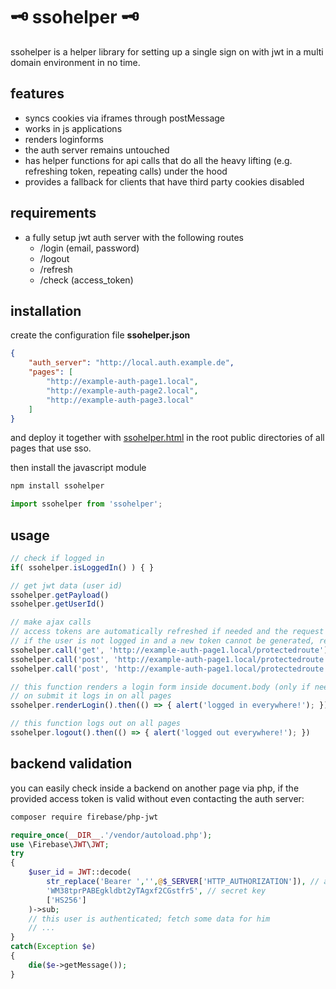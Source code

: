# 🗝️ ssohelper 🗝️

ssohelper is a helper library for setting up a single sign on with jwt in a multi domain environment in no time.

## features

- syncs cookies via iframes through postMessage
- works in js applications
- renders loginforms
- the auth server remains untouched
- has helper functions for api calls that do all the heavy lifting (e.g. refreshing token, repeating calls) under the hood
- provides a fallback for clients that have third party cookies disabled

## requirements

- a fully setup jwt auth server with the following routes
  - /login (email, password)
  - /logout
  - /refresh
  - /check (access_token)

## installation

create the configuration file **ssohelper.json**

```json
{
    "auth_server": "http://local.auth.example.de",
    "pages": [
        "http://example-auth-page1.local",
        "http://example-auth-page2.local",
        "http://example-auth-page3.local"
    ]
}
```

and deploy it together with [ssohelper.html](https://github.com/vielhuber/ssohelper/blob/master/_dist/ssohelper.html) in the root public directories of all pages that use sso.

then install the javascript module
```bash
npm install ssohelper
```
```js
import ssohelper from 'ssohelper';
```

## usage

```js
// check if logged in
if( ssohelper.isLoggedIn() ) { }

// get jwt data (user id)
ssohelper.getPayload()
ssohelper.getUserId()

// make ajax calls
// access tokens are automatically refreshed if needed and the request then is called again
// if the user is not logged in and a new token cannot be generated, renderLogin() is called and after a succesful login, the request is again repeated
ssohelper.call('get', 'http://example-auth-page1.local/protectedroute').then((data) => { }).catch((error) => { })
ssohelper.call('post', 'http://example-auth-page1.local/protectedroute', { foo: 'bar' }).then((data) => { }).catch((error) => { })
ssohelper.call('post', 'http://example-auth-page1.local/protectedroute', { foo: 'bar' }, { Bar: 'baz' }).then((data) => { }).catch((error) => { })

// this function renders a login form inside document.body (only if needed)
// on submit it logs in on all pages
ssohelper.renderLogin().then(() => { alert('logged in everywhere!'); })

// this function logs out on all pages
ssohelper.logout().then(() => { alert('logged out everywhere!'); })
```

## backend validation

you can easily check inside a backend on another page via php, if the provided access token is valid without even contacting the auth server:
```bash
composer require firebase/php-jwt
```
```php
require_once(__DIR__.'/vendor/autoload.php');
use \Firebase\JWT\JWT;
try
{
    $user_id = JWT::decode(
        str_replace('Bearer ','',@$_SERVER['HTTP_AUTHORIZATION']), // access token
        'WM38tprPABEgkldbt2yTAgxf2CGstfr5', // secret key
        ['HS256']
    )->sub;
    // this user is authenticated; fetch some data for him
    // ...
}
catch(Exception $e)
{
    die($e->getMessage());
}